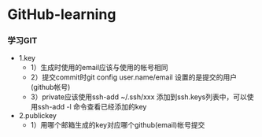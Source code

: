 # GitHub-learning
### 学习GIT
- 1.key
    + 1）生成时使用的email应该与使用的帐号相同
    + 2）提交commit时git config user.name/email 设置的是提交的用户(github帐号)
    + 3）private应该使用ssh-add ~/.ssh/xxx 添加到ssh.keys列表中，可以使用ssh-add -l 命令查看已经添加的key
- 2.publickey
    + 1）用哪个邮箱生成的key对应哪个github(email)帐号提交
